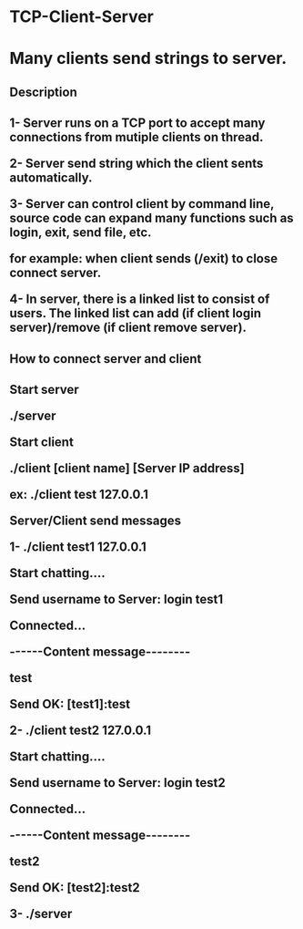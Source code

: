 <H1>TCP-Client-Server<H1>

Many clients send strings to server.

<H2>Description<H2>

1- Server runs on a TCP port to accept many connections from mutiple clients on thread. 

2- Server send string which the client sents automatically.

3- Server can control client by command line, source code can expand many functions such as login, exit, send file, etc.

for example: when client sends (/exit) to close connect server.

4- In server, there is a linked list to consist of users. The linked list can add (if client login server)/remove (if client remove server).


<H2>How to connect server and client<H2>

Start server

./server


Start client

./client [client name] [Server IP address]

ex: ./client test 127.0.0.1


Server/Client send messages

1- ./client test1 127.0.0.1

Start chatting....

Send username to Server: login test1

Connected...

------Content message--------

test

Send OK: [test1]:test


2- ./client test2 127.0.0.1

Start chatting....

Send username to Server: login test2

Connected...

------Content message--------

test2

Send OK: [test2]:test2


3- ./server
